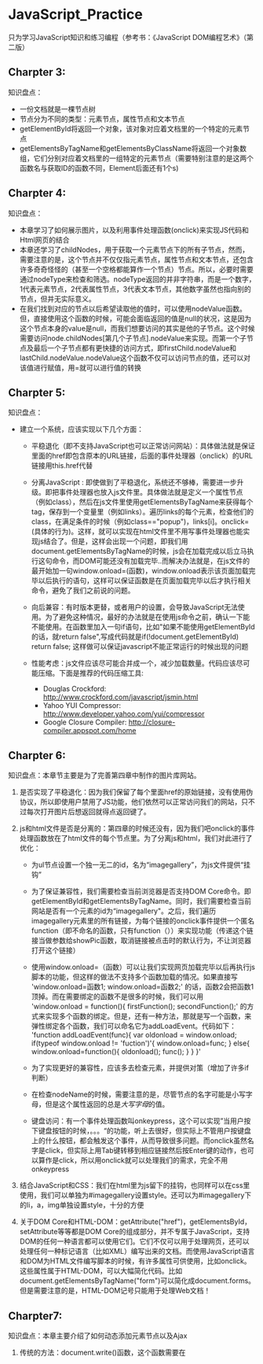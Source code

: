 # JavaScript_Practice
只为学习JavaScript知识和练习编程（参考书：《JavaScript DOM编程艺术》（第二版）

## Charpter 3:
知识盘点：
- 一份文档就是一棵节点树
- 节点分为不同的类型：元素节点，属性节点和文本节点
- getElementById将返回一个对象，该对象对应着文档里的一个特定的元素节点
- getElementsByTagName和getElementsByClassName将返回一个对象数组，它们分别对应着文档里的一组特定的元素节点（需要特别注意的是这两个函数名与获取ID的函数不同，Element后面还有1个s)

## Charpter 4:
知识盘点：
- 本章学习了如何展示图片，以及利用事件处理函数(onclick)来实现JS代码和Html网页的结合
- 本章还学习了childNodes，用于获取一个元素节点下的所有子节点，然而，需要注意的是，这个节点并不仅仅指元素节点，属性节点和文本节点，还包含许多奇奇怪怪的（甚至一个空格都能算作一个节点）节点。所以，必要时需要通过nodeType来检查和筛选。nodeType返回的并非字符串，而是一个数字，1代表元素节点，2代表属性节点，3代表文本节点，其他数字虽然也指向别的节点，但并无实际意义。
- 在我们找到对应的节点以后希望读取他的值时，可以使用nodeValue函数。但，直接使用这个函数的时候，可能会面临返回的值是null的状况，这是因为这个节点本身的value是null，而我们想要访问的其实是他的子节点。这个时候需要访问node.childNodes[第几个子节点].nodeValue来实现。而第一个子节点及最后一个子节点都有更快捷的访问方式，即firstChild.nodeValue和lastChild.nodeValue.nodeValue这个函数不仅可以访问节点的值，还可以对该值进行赋值，用=就可以进行值的转换

## Charpter 5:
知识盘点：
- 建立一个系统，应该实现以下几个方面：
    * 平稳退化（即不支持JavaScript也可以正常访问网站）：具体做法就是保证<a>里面的href即包含原本的URL链接，后面的事件处理器（onclick）的URL链接用this.href代替

    * 分离JavaScript : 即使做到了平稳退化，系统还不够棒，需要进一步升级。即把事件处理器也放入js文件里。具体做法就是定义一个属性节点（例如class），然后在js文件里使用getElementsByTagName来获得每个tag，保存到一个变量里（例如links）。遍历links的每个元素，检查他们的class，在满足条件的时候（例如class=="popup")，links[i]。onclick= (具体的行为)。这样，就可以实现在html文件里不用写事件处理器也能实现js结合了。但是，这样会出现一个问题，即我们用document.getElementsByTagName的时候，js会在加载完成以后立马执行这句命令，而DOM可能还没有加载完毕..而解决办法就是，在js文件的最开始加一句window.onload=(函数)，window.onload表示该页面加载完毕以后执行的语句，这样可以保证函数是在页面加载完毕以后才执行相关命令，避免了我们之前说的问题。

    * 向后兼容：有时版本更替，或者用户的设置，会导致JavaScript无法使用。为了避免这种情况，最好的办法就是在使用js命令之前，确认一下能不能使用。在函数里加入一句if语句，比如"如果不能使用getElementById的话，就return false",写成代码就是if(!document.getElementById) return false; 这样做可以保证javascript不能正常运行的时候出现的问题

    * 性能考虑：js文件应该尽可能合并成一个，减少加载数量。代码应该尽可能压缩。下面是推荐的代码压缩工具:
        - Douglas Crockford: <http://www.crockford.com/javascript/jsmin.html>
        - Yahoo YUI Compressor: <http://www.developer.yahoo.com/yui/compressor>
        - Google Closure Compiler: <http://closure-compiler.appspot.com/home>

## Charpter 6:
知识盘点：本章节主要是为了完善第四章中制作的图片库网站。
1. 是否实现了平稳退化：因为我们保留了每个<a>里面href的原始链接，没有使用伪协议，所以即使用户禁用了JS功能，他们依然可以正常访问我们的网站，只不过每次打开图片后想返回就得点返回键了。
2. js和html文件是否是分离的：第四章的时候还没有，因为我们吧onclick的事件处理函数放在了html文件的每个<a>节点里。为了分离js和html，我们对此进行了优化：
    * 为ul节点设置一个独一无二的id，名为“imagegallery”，为js文件提供“挂钩”
    * 为了保证兼容性，我们需要检查当前浏览器是否支持DOM Core命令。即getElementById和getElementsByTagName。同时，我们需要检查当前网站是否有一个元素的id为“imagegallery"。之后，我们遍历imagegallery元素里的所有链接，为每个链接的onclick事件提供一个匿名function（即不命名的函数，只有function（））来实现功能（传递这个链接当做参数给showPic函数，取消链接被点击时的默认行为，不让浏览器打开这个链接）
    * 使用window.onload=（函数）可以让我们实现网页加载完毕以后再执行js脚本的功能，但这样的做法不支持多个函数加载的情况。如果直接写
    'window.onload=函数1;
     window.onload=函数2;'
    的话，函数2会把函数1顶掉。而在需要绑定的函数不是很多的时候，我们可以用
    'window.onload = function(){
     firstFunction();
     secondFunction();'
    的方式来实现多个函数的绑定。但是，还有一种方法，那就是写一个函数，来弹性绑定各个函数，我们可以命名它为addLoadEvent。代码如下：
'function addLoadEvent(func){
var oldonload = window.onload;
  if(typeof window.onload != \'fuction\')'{
    window.onload=func;
  }
  else{
	window.onload=function(){
	oldonload();
	func();
    }
  }
}'

    * 为了实现更好的兼容性，应该多去检查元素，并提供对策（增加了许多if判断）
    * 在检查nodeName的时候，需要注意的是，尽管节点的名字可能是小写字母，但是这个属性返回的总是*大写字母*的值。
    * 键盘访问：有一个事件处理函数叫onkeypress，这个可以实现”当用户按下键盘按钮的时候，。。。“的功能，听上去很好，但实际上不管用户按键盘上的什么按钮，都会触发这个事件，从而导致很多问题。而onclick虽然名字是click，但实际上用Tab键转移到相应链接然后按Enter键的动作，也可以算作是click，所以用onclick就可以处理我们的需求，完全不用onkeypress

3. 结合JavaScript和CSS：我们在html里为js留下的挂钩，也同样可以在css里使用，我们可以单独为#imagegallery设置style。还可以为#imagegallery下的li，a，img单独设置style，十分的方便

4. 关于DOM Core和HTML-DOM：getAttribute("href")，getElementsById，setAttribute等等都是DOM Core的组成部分，并不专属于JavaScript，支持DOM的任何一种语言都可以使用它们。它们不仅可以用于处理网页，还可以处理任何一种标记语言（比如XML）编写出来的文档。而使用JavaScript语言和DOM为HTML文件编写脚本的时候，有许多属性可供使用，比如onclick。这些属性属于HTML-DOM，可以大幅简化代码。比如document.getElementsByTagName("form")可以简化成document.forms。但是需要注意的是，HTML-DOM记号只能用于处理Web文档！

## Charpter7:
知识盘点：本章主要介绍了如何动态添加元素节点以及Ajax
1. 传统的方法：document.write()函数，这个函数需要在<script>节点里执行。但是这违反了“行为应该与表现分离”的原则，即使把这句命令转移到js文件中，依然要面对"需要把想插入的语句放入script节点中才能执行"的问题。例如，当我们想实现插入'<p>This text is inserted</p>'的时候，编写了一个函数InsertText（text）的情况下，依然需要在script里执行例如InsertText("This text is inserted")。。另外，插入文本<p>很可能会被误认为是<p>标签，这是不被script允许的。

2. innerHTML:几乎所有浏览器都支持这个属性（通过<div></div>标签来使用）。以<div id="testdiv"><p>This is <em>my</em> content</p></div>来举例，id为"testdiv"的div标记下有一个p标记，而p标记下又有2个文本节点和1个em标记，em标记下又有1个文本节点的结构。而从innerHTML属性的角度来看，testdiv.innerHTML只有一个值为<p>This is <em>my</em> content</p>的字符串。想要访问其中具体的节点，就需要使用DOM提供的标准函数（getElementById等等），而innerHTML则更像是一个大锤子，涵盖一切。我们可以对innerHTML进行直接赋值，这种情况下，不论innerHTML之前又什么样的内容，他都会被覆盖掉。需要注意的是，innerHTML属性也是HTML的专有属性，不能用于任何其他标记语言文档。

3. DOM方法：使用getElementById和getElementsByTagName等方法把关于文档结构和内容的信息检索出来后再进行修改的话，可以做到更加细腻的调整。
- DOM提供了创建新元素的命令：document.createElement(nodeName)。
- 在创建新的元素以后，我们需要把它插入到HTML文档中，这时候就需要另一个函数：parentNode.appendChild(child)。这个函数可以将新创建的元素添加到parent节点里。例如：document.getElementById("testId").appendChild(child)。
- 在我们创建了p节点以后，需要向里面添加内容，DOM提供了创建文本节点的函数：document.createTextNode(text)。例如：document.createTextNode("HelloWorld")，创建完成以后，我们用appendChild函数将文本节点插入到p节点下面

4. 优化图片库：在之前，我们实现了HTML和JS代码的平稳退化，但依然留下了一段只为showPic脚本服务的代码，即placeholder。所以，我们可以把这部分代码利用动态创建的方式代替掉，实现更好的退化设计（参见function perparePlaceholder()). 我们固然可以使用appendChild的方法添加元素，但我们也有会遇到“想把元素插入到指定的位置，如XX之前，或XX之后”的诉求。这里可以使用insertBefore函数：parentElement.insertBefore(newElement,targetElement)。我们不需要知道targetElement的parentNode是什么，可以直接使用targetElement.parentNode来访问parent节点。但是很遗憾，DOM并没有提供insertAfter的方法，所以只能我们自己编写了

5. Ajax: 异步加载页面技术，可以让用户更流畅地浏览页面，用刷新加载一小部分页面内容代替重新加载整个页面的方法提高用户体验。其中用到的核心对象就是XMLHttpRequest对象。我们可以通过var request = new XMLHttpRequest(); 的方式创建这个对象，并进行信息交互操作。其中常用的函数就是open，而open下又有GET，PUSH，SEND等多个参数命令。本代码由于是在Chrome上执行的，所以并没有达到书中的效果，因为Chrome禁止对本地文件的访问。但依然要说的是，Ajax可以带来许多好处，但Ajax可以实现的应用，也一定可以通过非Ajax技术来实现，很多站点使用AJax技术并明确要求必须启用JavaScript才能正常访问网站，教科书作者并不赞同这个观点。如果从一开始就以Ajax为起点，那么日后确实很难把Ajax从成品中剥离，在提供一个不适用Ajax的版本，但是如果一开始我们就是基于老式的页面刷新机制构建的，那么可以在既有的基础上，用Ajax拦住发送到服务器的请求，并把请求转交给XMLHttpRequest对象来处理，这样Ajax就可以扮演一个常规站点之上的层了。Ajax依赖的是服务器的处理，而非用户本地的处理，即使没有启用JavaScript，用户的体验也只是”更慢“而已，对服务的内容本身没有影响

## Chapter 8:
知识盘点：本章主要讲了几个常用的脚本：缩略词列表，快捷键列表，添加文献链接
- 利用DOM自带的检索函数来搜集每个页面的目标元素，然后利用动态添加的方法，将这些信息可视化

## Chapter 9:
知识盘点：本章主要讲了如何通过CSS和DOM的方式修改页面的Layout。
1. 页面可以分为三层：结构层，表示层，行为层。虽然我们主张在设计的时候用HTML搭建结构，CSS设置呈现效果，DOM脚本实现文档行为，但这三个技术之间存在着一些潜在的重叠区域，比如createElement，appendChild。而CSS里也有:hover, :focu这样的伪类允许我们根据用户句法事件来改变元素的呈现效果：
    - 结构层（Structural Layer）是由HTML或者XHTML之类的标记语言负责创建，标签（tag）则是对页面内容的语义含义进行描述，例如<p>标签表达了这样一种语义：“这是一个文本段”，但这些标签并不包含任何关于内容如何显示的信息
    - 表示层（Presentation Layer）由CSS负责完成，CSS描述页面应该如何呈现
    - 行为层（Behavior Layer）负责内容应该如何响应事件这个问题，主要由JavaScript和DOM负责，但我们主张平稳退化，分离页面和JS

2. Style属性：文档中的每个元素都是一个对象，而每个对象又有各种各样的属性，一些属性可以告诉我们元素在节点树上的位置信息，比如parentNode，nextSibling，previousSibling，childNodes，firstChild，lastChild这些属性，就告诉了我们文档中各节点之间的关系信息。而其他一些属性（比如nodeType和nodeName属性）包含元素本身的信息，比如说对某个元素的nodeName属性进行的查询将返回一个诸如"p"之类的字符串。除此以外，文档的每个元素节点还都有一个属性：style。
    - style属性包含着元素的样式，查询这个属性将返回一个对象而不是一个简单的字符串，样式都存放在这个style对象的属性里：element.style.property
    - 通过element.style.color即可获得这个element的颜色，但是如果我们使用CSS来设置显示效果，就不能通过这个方法来获取该元素的信息。。
    - 除了查询，我们还可以对style进行赋值，从而改变其内容（DOM）

3. 使用CSS声明样式的具体做法：
    - 标签元素(例如p)： p{font-size：1em;}
    - 为特定class属性的所有元素统一声明：.fineprint{font-size:.8em;}
    - 为独一无二的id属性的元素单独声明：#intro{font-size:1.2em;}
    - 为有类似属性的过个元素声明：input[type*="text"]{font-size:1.2em};
    - 在现代浏览器中，设置可以根据元素的位置声明样式：p:first-of-type{font-size:2em;}，CSS2，3里面提供了许多根据位置设定显示方式的方法，但并非每个浏览器都支持...在那之前，我们可以使用DOM的方法来解决这个问题

4. 根据某一条件重复设置内容的做法：比起CSS，使用JavaScript来处理重复性任务要方便的多(参见stripeTables())

5. 使用伪类来处理事件，比如a:hover{color：#c60}，即可在用户把鼠标悬停在a（超链接）上的时候，改变链接的颜色。但是由于不同浏览器对CSS伪类的支持很不完整，所以使用DOM来改变HTML元素的样式更符合实际（参见highlightRows())

6. 那么什么时候该用CSS，什么时候用DOM呢？如果想改变某个元素的呈现效果，使用CSS。如果想改变某个元素的行为，使用DOM。如果你想根据某个元素的行为去改变它的呈现效果，那么请运用你的智慧，在这个问题上没有标准答案...

7. className属性：与其使用DOM直接改变某个元素的样式，不如通过JS代码更新这个元素的class属性，然后再CSS里通过对class进行统一的设置。我们可以通过elem.setAttribute("class","intro")来改变元素的class属性，也可以使用element.className="..."的方式对class属性进行赋值。但是这个方法有个不足之处，那就是它不是追加，而是替换掉原来的class。为了不覆盖掉之前的class内容，我们可以用elem.className+="..."的方式进行追加。但是假如这个元素原本没有class呢？所以需要进行判定，如果class为null，则直接赋值，如果不为null，那就追加（参见addClass)

## Charpter10
知识盘点：本章主要讲的是如何通过setTimeout函数实现“动画”（即移动元素的位置）效果。
1. 每一个元素都有自己的style属性，而style里又包含了position, left, right, top, bottom几个属性。
    - position属性的合法值有四个，static,fixed,relative,和absolute。
        - static是position属性的默认值，意思是有关元素将按照他们在标记里出现的先后顺序出现在浏览器窗口里
        - relative的含义与static相似，区别是position属性等于relative的元素还可以从文档的正常显示循序里脱离出来
        - 使用absolute可以让我们将这个元素摆放到容纳它的"容器"的任何位置，这个容器要么是文档本身，要么就是一个有着fixed或者absolute属性的父元素。这个元素在原始表及里出现的位置与他的显示位置五官，因为它的显示位置由top,left,right,和bottom等属性决定。我们可以使用像素或者百分比作为单位设置这些属性的值。
        - left意味着“把这个元素放在距离文档左边界特定的距离的位置”，因此left和right可能会存在冲突，应该只使用其中的一个（要么规定左边，要么规定右边），而top和bottom也是如此

2. 想要实现"一段时间以后再执行XXX函数"的时候，就需要使用setTimeout函数。
    - 这个函数有两个参数，函数名"function"和间隔interval。其中间隔interval是以毫秒为单位的，所以“5秒以后执行a函数”应该是setTimeout(a,5000)
    - 通过把setTimeout赋值给一个变量，例如movement=setTimeout(a,5000);，让我们可以在这5秒的时间里随时使用clearTimeout(movement)来取消这个执行。注意，movement没有加var，因此它是个全局变量，在函数之外的地方，我们也依然可以通过movement来取消动作。

3. 我们可以通过style.left和style.top来获取元素的位置，然而，这几个属性返回的不是数字，而是string字符串。因此我们需要使用praseInt函数。praseInt（string）可以提取string里面的数字，并返回一个整数。当我们需要返回一个浮点数的时候，我们可以使用praseFloat(string)。*需要注意的是，在我们计算完元素的位置并返还给left和top的时候，需要再把它们转换成string，并加上单位，例子中使用的是px*。通过计算和操作元素的位置，我们可以实现更加圆滑的动画，而非一瞬间跳过去。（参见moveMessage)

4. 然而，moveMessage里面移动的元素，位置，间隔都是固定的，因此我们需要把它们抽象画，使我们随时可以改变任何元素到任意位置（参见moveElement)

5. 示例：根据用户鼠标悬停的位置，展示预览图（list.html和prepareSlideshow)。此处出现的问题是，因为我们使用的movement是全局变量，没有用clearTimeout对动作进行取消，所以在我们鼠标快速移动的时候，moveElement都会被执行，会出现同时向左和向右移动图片的"拔河"现象...
    - 问题一：如果还没有设置movement变量之前就执行这句话，我们就会或多一个错误。
    - 问题二：如果使用var movement，clearTimeout函数就无法正常工作，因为clearTimeout的上下文里不存在局部变量movement。
    - 因此，我们既不能使用全局变量，也不能使用局部变量，而是需要一个介乎其中的东西，那就是“只属于这个元素的属性”。至今为止，我们都是使用DOM自己提供的属性，而DOM其实也提供了用户自定义属性的方法。只要我们使用elem.movement = setTimeout(a,5000).元素elem就会拥有一个全新的属性"movement"，且只与elem有关。而在我们进行坐标计算之前，先看看这个元素有没有movement，如果有，那就clearTimeout清理掉再执行下面的语句，如果没有，那就正常执行语句。这样就可以解决多次触发moveElement函数的冲突问题

6. 虽然我们可以让元素一点点的移动，但是在实际环境下，这种操作很缓慢且不够"流畅"。所以，我们可以通过计算元素的现有位置与目标位置的距离，如果离得很远则快速移动。这里的例子使用的是,dist = (final_x - xpos)/10。也就是说，元素会想目的地移动十分之一的距离，如果相差500，那就移动50，如果相差100，那就移动10。但是问题是，如果距离小于10了，那dist就会变成0，元素会停滞不前。为了解决这个问题，我们可以使用Math里的几个函数。
    - Math.ceil(number)会返回一个不小于number的最小整数（比如，number=10.1，则函数会返回11）
    - Math.floor(number)会返回一个不大于number的最大整数 （比如，number=10.1，则函数会返回10）
    - Math.round(number)会返回一个四舍五入的整数。

    而在这里，我们需要使用的是ceil函数，这样在距离小于10的时候，它依然能保证元素以1px的速度向目标移动，直到距离为0

